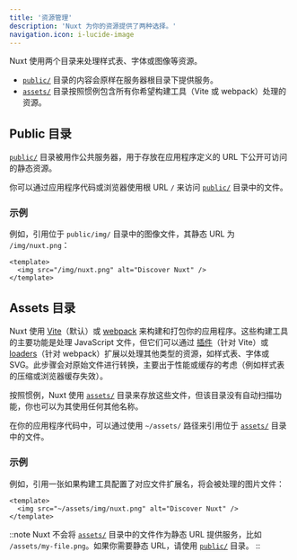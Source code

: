 ```yaml
---
title: '资源管理'
description: 'Nuxt 为你的资源提供了两种选择。'
navigation.icon: i-lucide-image
---
```


Nuxt 使用两个目录来处理样式表、字体或图像等资源。

- [`public/`](/docs/guide/directory-structure/public) 目录的内容会原样在服务器根目录下提供服务。
- [`assets/`](/docs/guide/directory-structure/assets) 目录按照惯例包含所有你希望构建工具（Vite 或 webpack）处理的资源。

## Public 目录

[`public/`](/docs/guide/directory-structure/public) 目录被用作公共服务器，用于存放在应用程序定义的 URL 下公开可访问的静态资源。

你可以通过应用程序代码或浏览器使用根 URL `/` 来访问 [`public/`](/docs/guide/directory-structure/public) 目录中的文件。

### 示例

例如，引用位于 `public/img/` 目录中的图像文件，其静态 URL 为 `/img/nuxt.png`：

```vue [app.vue]
<template>
  <img src="/img/nuxt.png" alt="Discover Nuxt" />
</template>
```

## Assets 目录

Nuxt 使用 [Vite](https://vite.zhcndoc.com/guide/assets.html)（默认）或 [webpack](https://webpack.js.org/guides/asset-management) 来构建和打包你的应用程序。这些构建工具的主要功能是处理 JavaScript 文件，但它们可以通过 [插件](https://vite.zhcndoc.com/plugins)（针对 Vite）或 [loaders](https://webpack.js.org/loaders)（针对 webpack）扩展以处理其他类型的资源，如样式表、字体或 SVG。此步骤会对原始文件进行转换，主要出于性能或缓存的考虑（例如样式表的压缩或浏览器缓存失效）。

按照惯例，Nuxt 使用 [`assets/`](/docs/guide/directory-structure/assets) 目录来存放这些文件，但该目录没有自动扫描功能，你也可以为其使用任何其他名称。

在你的应用程序代码中，可以通过使用 `~/assets/` 路径来引用位于 [`assets/`](/docs/guide/directory-structure/assets) 目录中的文件。

### 示例

例如，引用一张如果构建工具配置了对应文件扩展名，将会被处理的图片文件：

```vue [app.vue]
<template>
  <img src="~/assets/img/nuxt.png" alt="Discover Nuxt" />
</template>
```

::note
Nuxt 不会将 [`assets/`](/docs/guide/directory-structure/assets) 目录中的文件作为静态 URL 提供服务，比如 `/assets/my-file.png`。如果你需要静态 URL，请使用 [`public/`](#public-directory) 目录。
::
